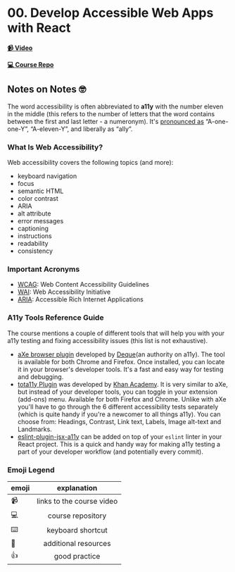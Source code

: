 # 00. Develop Accessible Web Apps with React

**[📹 Video](https://egghead.io/courses/develop-accessible-web-apps-with-react)**

**[💻 Course Repo](https://github.com/erin-doyle/egghead-react-a11y/tree/labels)**


## Notes on Notes 🤓

The word accessibility is often abbreviated to **a11y** with the number eleven in the middle (this refers to the number of letters that the word contains between the first and last letter - a numeronym). It's [pronounced as](https://a11yproject.com/posts/a11y-and-other-numeronyms/) “A-one-one-Y”, “A-eleven-Y”, and liberally as “ally”.

### What Is Web Accessibility?

Web accessibility covers the following topics (and more):
- keyboard navigation
- focus
- semantic HTML
- color contrast
- ARIA
- alt attribute
- error messages
- captioning
- instructions
- readability
- consistency

### Important Acronyms

- [WCAG](https://www.w3.org/WAI/standards-guidelines/wcag/): Web Content Accessibility Guidelines
- [WAI](https://www.w3.org/WAI/): Web Accessibility Initiative
- [ARIA](https://www.w3.org/TR/wai-aria/): Accessible Rich Internet Applications

### A11y Tools Reference Guide

The course mentions a couple of different tools that will help you with your a11y testing and fixing accessibility issues (this list is not exhaustive).
- [aXe browser plugin](https://www.deque.com/axe/) developed by [Deque](https://www.deque.com/)(an authority on a11y). The tool is available for both Chrome and Firefox. Once installed, you can locate it in your browser's developer tools. It's a fast and easy way for testing and debugging.
- [tota11y Plugin](https://khan.github.io/tota11y/) was developed by [Khan Academy](https://www.khanacademy.org/). It is very similar to aXe, but instead of your developer tools, you can toggle in your extension (add-ons) menu. Available for both Firefox and Chrome. Unlike with aXe you'll have to go through the 6 different accessibility tests separately (which is quite handy if you're a newcomer to all things a11y). You can choose from: Headings, Contrast, Link text, Labels, Image alt-text and Landmarks.
- [eslint-plugin-jsx-a11y](https://www.npmjs.com/package/eslint-plugin-jsx-a11y) can be added on top of your `eslint` linter in your React project. This is a quick and handy way for making a11y testing a part of your developer workflow (and potentially every commit).

### Emoji Legend

| emoji| explanation              |
| -----|:------------------------:|
| 📹   | links to the course video|
| 💻   | course repository        |
| ⌨️    | keyboard shortcut        |
| 🤔   | additional resources     |
| 👍   | good practice            |
